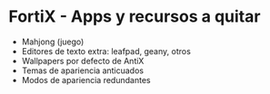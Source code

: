 # FortiX - Apps y recursos a quitar

- Mahjong (juego)
- Editores de texto extra: leafpad, geany, otros
- Wallpapers por defecto de AntiX
- Temas de apariencia anticuados
- Modos de apariencia redundantes